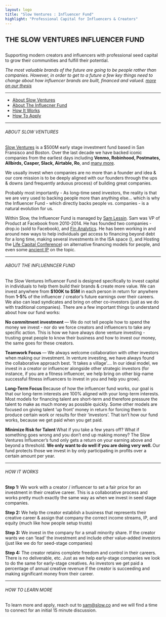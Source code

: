 ```yaml
---
layout: logo
title: "Slow Ventures : Influencer Fund"
highlight: "Professional Capital for Influencers & Creators"
---
```


<h4 style="font-size: 22px">THE SLOW VENTURES INFLUENCER FUND</h4> 

Supporting modern creators and influencers with professional seed capital to grow their communities and fulfill their potential.

*The most valuable brands of the future are going to be people rather than companies.  However, in order to get to a future a few key things need to change about how influencer brands are built, financed and valued. [more on our thesis](http://influence.slow.co/thesis)*

<hr>

<ul>
  <li><a href="#sv">About Slow Ventures</a></li>
  <li><a href="#if">About The Influecner Fund</a></li>
  <li><a href="#how">How It Works</a></li>  
  <li><a href="#apply">How To Apply</a></li>
</ul>
  
<hr>

<h6><a id="sv"></a>ABOUT SLOW VENTURES</h6>

[Slow Ventures](https://www.slow.co) is a $500M early stage investment fund based in San Fransisco and Boston.  Over the last decade we have backed iconic companies from the earliest days including <b>Venmo, Robinhood, Postmates, Allbirds, Casper, Slack, Airtable, Ro</b>, and [many more](https://http://main.slow.co/about/).  

We usually invest when companies are no more than a founder and idea & our core mission is to be deeply aligned with our founders through the ups & downs (and frequently arduous process) of building great companies.

Probably most importantly - As long-time seed investors, the reality is that we are very used to backing people more than anything else… which is why the Influencer Fund - which directly backs people vs. companies - is a natural evolution for us. 

Within Slow, the Influencer Fund is managed by [Sam Lessin](https://www.twitter.com/lessin).  Sam was VP of Product at Facebook from 2010-2014.  He has founded two companies - drop.io (sold to Facebook), and [Fin Analytics](https://www.fin.com).  He has been working in and around new ways to help individuals get access to financing beyond debt for a long time, making several investments in the ISA space (), and Hosting the [Life Capital Conference](http://www.lifecapital.com/)) on alternative financing models for people, and even some [ancient IP](https://patents.google.com/patent/US20020133445A1/en?oq=samuel+lessin+marketplace) on the topic. 

<hr>



<h6><a id="if"></a>ABOUT THE INFLUENNCER FUND</h6>

The Slow Ventures Influencer Fund is designed specifically to invest capital in individuals to help them build their brands & create more value.  We can invest anywhere from **$100K to $5M** in each person in return for anywhere from **1-5%** of the influencer / creator’s future earnings over their careers.  We also can lead syndicates and bring on other co-investors (just as we do with traditional companies).  There are a few important things to understand about how our fund works: 

<b> No commitment investment </b> — We do not tell people how to spend the money we invest - nor do we force creators and influencers to take any specific action.  This is how we have always done venture investing - trusting great people to know their business and how to invest our money, the same goes for these creators.

<b> Teamwork Focus </b> — We always welcome collaboration with other investors when making our investment.  In venture investing, we have always found the collaborative approach best. ‘It takes a village’…. In our ideal model, we invest in a creator or influencer alongside other strategic investors (for instance, if you are a fitness influencer, we help bring on other big-name successful fitness influencers to invest in you and help you grow).  

<b> Long-Term Focus </b> Because of how the influencer fund works, our goal is that our long-term interests are 100% aligned with your long-term interests.  Most models for financing talent are short-term and therefore pressure the talent to make as much money as possible quickly.  Some other models are focused on giving talent ‘up front’ money in return for forcing them to produce certain work or results for their ‘investors’.  That isn’t how our fund works, because we get paid when you get paid.

<b> Minimize Risk for Talent </b> What if you take a few years off?  What if something goes wrong and you don’t end up making money?  The Slow Ventures Influencer’s fund only gets a return on your earning above and beyond a threshold.   <b> We only want to do well if you are doing very well. </b> Our fund protects those we invest in by only participating in profits over a certain amount per year.  

<hr>

<h6><a id="if"></a>HOW IT WORKS</h6>

<b>Step 1:</b> We work with a creator / influencer to set a fair price for an investment in their creative career.  This is a collaborative process and works pretty much exactly the same way as when we invest in seed stage companies.

<b>Step 2:</b> We help the creator establish a business that represents their creative career & assign that company the correct income streams, IP, and equity (much like how people setup trusts)

<b>Step 3:</b> We invest in the company for a small minority share.  If the creator wants we can ‘lead’ the investment and include other value-added investors (just like we do for seed-stage companies)

<b>Step 4:</b> The creator retains complete freedom and control in their careers.  There is no deliverable, etc.  Just as we help early-stage companies we look to do the same for early-stage creatives.  As investors we get paid a percentage of annual creative revenue if the creator is succeeding and making significant money from their career.

<hr>

<h6><a id="apply"></a>HOW TO LEARN MORE</h6>

To learn more and apply, reach out to <a href="mailto:sam@slow.co">sam@slow.co</a> and we will find a time to connect for an initial 15 minute discussion.
 









